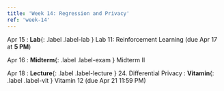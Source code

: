 ```yaml
---
title: 'Week 14: Regression and Privacy'
ref: 'week-14'
---
```


Apr 15
: **Lab**{: .label .label-lab } Lab 11: Reinforcement Learning (due Apr 17 at **5 PM**)

Apr 16
: **Midterm**{: .label .label-exam } Midterm II

Apr 18
: **Lecture**{: .label .label-lecture } 24. Differential Privacy
: **Vitamin**{: .label .label-vit } Vitamin 12 (due Apr 21 11:59 PM)
